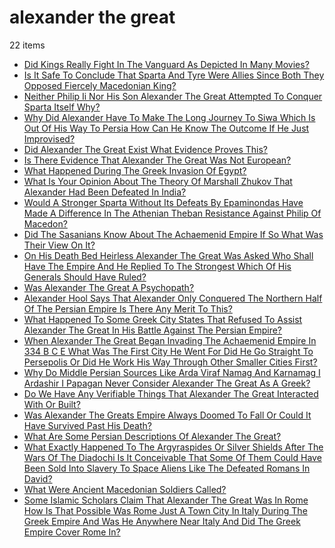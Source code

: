 # alexander the great
22 items

* [Did Kings Really Fight In The Vanguard As Depicted In Many Movies?](./2015/did-kings-really-fight-in-the-vanguard-as-depicted-in-many-movies.md)
* [Is It Safe To Conclude That Sparta And Tyre Were Allies Since Both They Opposed Fiercely Macedonian King?](./2016/is-it-safe-to-conclude-that-sparta-and-tyre-were-allies-since-both-they-opposed-fiercely-macedonian-king.md)
* [Neither Philip Ii Nor His Son Alexander The Great Attempted To Conquer Sparta Itself Why?](./2017/neither-philip-ii-nor-his-son-alexander-the-great-attempted-to-conquer-sparta-itself-why.md)
* [Why Did Alexander Have To Make The Long Journey To Siwa Which Is Out Of His Way To Persia How Can He Know The Outcome If He Just Improvised?](./2017/why-did-alexander-have-to-make-the-long-journey-to-siwa-which-is-out-of-his-way-to-persia-how-can-he-know-the-outcome-if-he-just-improvised.md)
* [Did Alexander The Great Exist What Evidence Proves This?](./2018/did-alexander-the-great-exist-what-evidence-proves-this.md)
* [Is There Evidence That Alexander The Great Was Not European?](./2018/is-there-evidence-that-alexander-the-great-was-not-european.md)
* [What Happened During The Greek Invasion Of Egypt?](./2018/what-happened-during-the-greek-invasion-of-egypt.md)
* [What Is Your Opinion About The Theory Of Marshall Zhukov That Alexander Had Been Defeated In India?](./2018/what-is-your-opinion-about-the-theory-of-marshall-zhukov-that-alexander-had-been-defeated-in-india.md)
* [Would A Stronger Sparta Without Its Defeats By Epaminondas Have Made A Difference In The Athenian Theban Resistance Against Philip Of Macedon?](./2018/would-a-stronger-sparta-without-its-defeats-by-epaminondas-have-made-a-difference-in-the-athenian-theban-resistance-against-philip-of-macedon.md)
* [Did The Sasanians Know About The Achaemenid Empire If So What Was Their View On It?](./2019/did-the-sasanians-know-about-the-achaemenid-empire-if-so-what-was-their-view-on-it.md)
* [On His Death Bed Heirless Alexander The Great Was Asked Who Shall Have The Empire And He Replied To The Strongest Which Of His Generals Should Have Ruled?](./2019/on-his-death-bed-heirless-alexander-the-great-was-asked-who-shall-have-the-empire-and-he-replied-to-the-strongest-which-of-his-generals-should-have-ruled.md)
* [Was Alexander The Great A Psychopath?](./2019/was-alexander-the-great-a-psychopath.md)
* [Alexander Hool Says That Alexander Only Conquered The Northern Half Of The Persian Empire Is There Any Merit To This?](./2020/alexander-hool-says-that-alexander-only-conquered-the-northern-half-of-the-persian-empire-is-there-any-merit-to-this.md)
* [What Happened To Some Greek City States That Refused To Assist Alexander The Great In His Battle Against The Persian Empire?](./2020/what-happened-to-some-greek-city-states-that-refused-to-assist-alexander-the-great-in-his-battle-against-the-persian-empire.md)
* [When Alexander The Great Began Invading The Achaemenid Empire In 334 B C E What Was The First City He Went For Did He Go Straight To Persepolis Or Did He Work His Way Through Other Smaller Cities First?](./2020/when-alexander-the-great-began-invading-the-achaemenid-empire-in-334-b-c-e-what-was-the-first-city-he-went-for-did-he-go-straight-to-persepolis-or-did-he-work-his-way-through-other-smaller-cities-first.md)
* [Why Do Middle Persian Sources Like Arda Viraf Namag And Karnamag I Ardashir I Papagan Never Consider Alexander The Great As A Greek?](./2020/why-do-middle-persian-sources-like-arda-viraf-namag-and-karnamag-i-ardashir-i-papagan-never-consider-alexander-the-great-as-a-greek.md)
* [Do We Have Any Verifiable Things That Alexander The Great Interacted With Or Built?](./2021/do-we-have-any-verifiable-things-that-alexander-the-great-interacted-with-or-built.md)
* [Was Alexander The Greats Empire Always Doomed To Fall Or Could It Have Survived Past His Death?](./2021/was-alexander-the-greats-empire-always-doomed-to-fall-or-could-it-have-survived-past-his-death.md)
* [What Are Some Persian Descriptions Of Alexander The Great?](./2021/what-are-some-persian-descriptions-of-alexander-the-great.md)
* [What Exactly Happened To The Argyraspides Or Silver Shields After The Wars Of The Diadochi Is It Conceivable That Some Of Them Could Have Been Sold Into Slavery To Space Aliens Like The Defeated Romans In David?](./2021/what-exactly-happened-to-the-argyraspides-or-silver-shields-after-the-wars-of-the-diadochi-is-it-conceivable-that-some-of-them-could-have-been-sold-into-slavery-to-space-aliens-like-the-defeated-romans-in-david.md)
* [What Were Ancient Macedonian Soldiers Called?](./2021/what-were-ancient-macedonian-soldiers-called.md)
* [Some Islamic Scholars Claim That Alexander The Great Was In Rome How Is That Possible Was Rome Just A Town City In Italy During The Greek Empire And Was He Anywhere Near Italy And Did The Greek Empire Cover Rome In?](./2022/some-islamic-scholars-claim-that-alexander-the-great-was-in-rome-how-is-that-possible-was-rome-just-a-town-city-in-italy-during-the-greek-empire-and-was-he-anywhere-near-italy-and-did-the-greek-empire-cover-rome-in.md)
